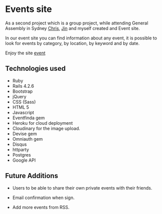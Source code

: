 # Events site

As a second project which is a group project, while attending General Assembly in Sydney [Chris](https://github.com/Ellsmore), [Jin](jin521) and myself created and Event site.

In our event site you can find information about any event, it is possible to look for events by category, by location, by keyword and by date.

Enjoy the site [event](https://eventsltx.herokuapp.com)

## Technologies used
- Ruby
- Rails 4.2.6
- Bootstrap
- jQuery
- CSS (Sass)
- HTML 5
- Javascript
- Eventfinda gem
- Heroku for cloud deployment
- Cloudinary for the image upload.
- Devise gem
- Omniauth gem
- Disqus
- httparty
- Postgres
- Google API


## Future Additions

- Users to be able to share their own private events with their friends.

- Email confirmation when sign.

- Add more events from RSS.
